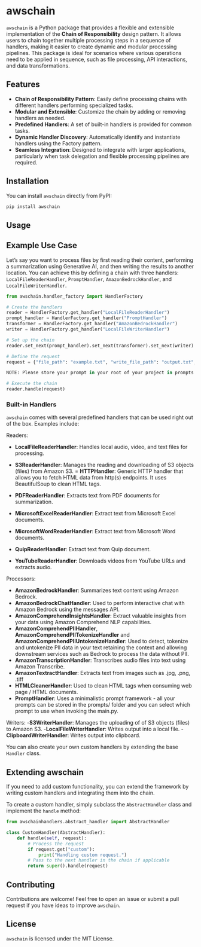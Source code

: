 
# awschain

`awschain` is a Python package that provides a flexible and extensible implementation of the **Chain of Responsibility** design pattern. It allows users to chain together multiple processing steps in a sequence of handlers, making it easier to create dynamic and modular processing pipelines. This package is ideal for scenarios where various operations need to be applied in sequence, such as file processing, API interactions, and data transformations.

## Features

- **Chain of Responsibility Pattern**: Easily define processing chains with different handlers performing specialized tasks.
- **Modular and Extensible**: Customize the chain by adding or removing handlers as needed.
- **Predefined Handlers**: A set of built-in handlers is provided for common tasks.
- **Dynamic Handler Discovery**: Automatically identify and instantiate handlers using the Factory pattern.
- **Seamless Integration**: Designed to integrate with larger applications, particularly when task delegation and flexible processing pipelines are required.

## Installation

You can install `awschain` directly from PyPI:

```bash
pip install awschain
```

## Usage

## Example Use Case

Let’s say you want to process files by first reading their content, performing a summarization using Generative AI, and then writing the results to another location. You can achieve this by defining a chain with three handlers: `LocalFileReaderHandler`, `PromptHandler`, `AmazonBedrockHandler`, and `LocalFileWriterHandler`.

```python
from awschain.handler_factory import HandlerFactory

# Create the handlers
reader = HandlerFactory.get_handler("LocalFileReaderHandler")
prompt_handler = HandlerFactory.get_handler("PromptHandler")
transformer = HandlerFactory.get_handler("AmazonBedrockHandler")
writer = HandlerFactory.get_handler("LocalFileWriterHandler")

# Set up the chain
reader.set_next(prompt_handler).set_next(transformer).set_next(writer)

# Define the request
request = {"file_path": "example.txt", "write_file_path": "output.txt", "prompt": "default_prompt"}

NOTE: Please store your prompt in your root of your project in prompts folder. Example: prompts/default_prompt.txt

# Execute the chain
reader.handle(request)
```

### Built-in Handlers

`awschain` comes with several predefined handlers that can be used right out of the box. Examples include:

Readers:
- **LocalFileReaderHandler**: Handles local audio, video, and text files for processing.
- **S3ReaderHandler**: Manages the reading and downloading of S3 objects (files) from Amazon S3.
= **HTTPHandler**: Generic HTTP handler that allows you to fetch HTML data from http(s) endpoints. It uses BeautifulSoup to clean HTML tags.

- **PDFReaderHandler**: Extracts text from PDF documents for summarization.
- **MicrosoftExcelReaderHandler**: Extract text from Microsoft Excel documents.
- **MicrosoftWordReaderHandler**: Extract text from Microsoft Word documents.
- **QuipReaderHandler**: Extract text from Quip document.
- **YouTubeReaderHandler**: Downloads videos from YouTube URLs and extracts audio.

Processors:
- **AmazonBedrockHandler**: Summarizes text content using Amazon Bedrock.
- **AmazonBedrockChatHandler**: Used to perform interactive chat with Amazon Bedrock using the messages API.
- **AmazonComprehendInsightsHandler**: Extract valuable insights from your data using Amazon Comprehend NLP capabilities.
- **AmazonComprehendPIIHandler**, **AmazonComprehendPIITokenizeHandler** and **AmazonComprehendPIIUntokenizeHandler**: Used to detect, tokenize and untokenize PII data in your text retaining the context and allowing downstream services such as Bedrock to process the data without PII.
- **AmazonTranscriptionHandler**: Transcribes audio files into text using Amazon Transcribe.
- **AmazonTextractHandler**: Extracts text from images such as .jpg, .png, .tiff
- **HTMLCleanerHandler**: Used to clean HTML tags when consuming web page / HTML documents.
- **PromptHandler**: Uses a minimalistic prompt framework - all your prompts can be stored in the prompts/ folder and you can select which prompt to use when invoking the main.py.

Writers:
-**S3WriterHandler**: Manages the uploading of of S3 objects (files) to Amazon S3.
-**LocalFileWriterHandler**: Writes output into a local file.
-**ClipboardWriterHandler**: Writes output into clipboard.

You can also create your own custom handlers by extending the base `Handler` class.

## Extending awschain

If you need to add custom functionality, you can extend the framework by writing custom handlers and integrating them into the chain.

To create a custom handler, simply subclass the `AbstractHandler` class and implement the `handle` method:

```python
from awschainhandlers.abstract_handler import AbstractHandler

class CustomHandler(AbstractHandler):
    def handle(self, request):
        # Process the request
        if request.get("custom"):
            print("Handling custom request.")
        # Pass to the next handler in the chain if applicable
        return super().handle(request)
```

## Contributing

Contributions are welcome! Feel free to open an issue or submit a pull request if you have ideas to improve `awschain`.

## License

`awschain` is licensed under the MIT License.
